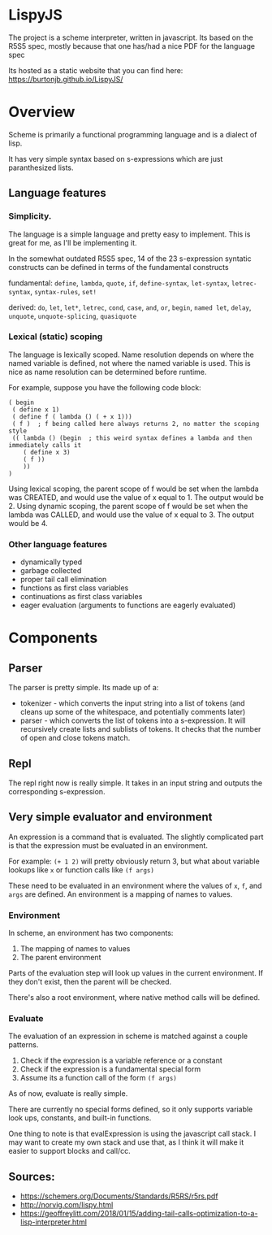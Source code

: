 # LispyJS
The project is a scheme interpreter, written in javascript.
Its based on the R5S5 spec, mostly because that one has/had a nice PDF for the language spec

Its hosted as a static website that you can find here: https://burtonjb.github.io/LispyJS/

# Overview
Scheme is primarily a functional programming language and is a dialect of lisp. 

It has very simple syntax based on s-expressions which are just paranthesized lists.

## Language features
### Simplicity. 

The language is a simple language and pretty easy to implement. This is great for me, as I'll be implementing it.

In the somewhat outdated R5S5 spec, 14 of the 23 s-expression syntatic constructs can be defined in terms of the fundamental constructs

fundamental: `define`, `lambda`, `quote`, `if`, `define-syntax`, `let-syntax`, `letrec-syntax`, `syntax-rules`, `set!`

derived: `do`, `let`, `let*`, `letrec`, `cond`, `case`, `and`, `or`, `begin`, `named let`, `delay`, `unquote`, `unquote-splicing`, `quasiquote`

### Lexical (static) scoping

The language is lexically scoped. Name resolution depends on where the named variable is defined, not where the named variable is used. 
This is nice as name resolution can be determined before runtime. 

For example, suppose you have the following code block:
```
( begin
 ( define x 1)
 ( define f ( lambda () ( + x 1)))
 ( f )  ; f being called here always returns 2, no matter the scoping style
 (( lambda () (begin  ; this weird syntax defines a lambda and then immediately calls it
    ( define x 3)
    ( f ))
    ))
)
```

Using lexical scoping, the parent scope of f would be set when the lambda was CREATED, and would use the value of x equal to 1. The output would be 2.
Using dynamic scoping, the parent scope of f would be set when the lambda was CALLED, and would use the value of x equal to 3. The output would be 4.

### Other language features
* dynamically typed
* garbage collected
* proper tail call elimination
* functions as first class variables
* continuations as first class variables 
* eager evaluation (arguments to functions are eagerly evaluated)

# Components

## Parser
The parser is pretty simple. 
Its made up of a:
* tokenizer - which converts the input string into a list of tokens (and cleans up some of the whitespace, and potentially comments later)
* parser - which converts the list of tokens into a s-expression. It will recursively create lists and sublists of tokens. It checks that the number of open and close tokens match. 

## Repl
The repl right now is really simple. It takes in an input string and outputs the corresponding s-expression.

## Very simple evaluator and environment 
An expression is a command that is evaluated. The slightly complicated part is that the expression must be evaluated in an environment. 

For example: `(+ 1 2)` will pretty obviously return 3, but what about variable lookups like `x` or function calls like `(f args)`

These need to be evaluated in an environment where the values of `x`, `f`, and `args` are defined. An environment is a mapping of names to values. 

### Environment
In scheme, an environment has two components:
1. The mapping of names to values
2. The parent environment

Parts of the evaluation step will look up values in the current environment. If they don't exist, then the parent will be checked. 

There's also a root environment, where native method calls will be defined. 

### Evaluate
The evaluation of an expression in scheme is matched against a couple patterns.
1. Check if the expression is a variable reference or a constant
2. Check if the expression is a fundamental special form
3. Assume its a function call of the form `(f args)`

As of now, evaluate is really simple.

There are currently no special forms defined, so it only supports variable look ups, constants, and built-in functions. 

One thing to note is that evalExpression is using the javascript call stack. I may want to create my own stack and use that, as I think it will make it easier to support blocks and call/cc.

## Sources:
* https://schemers.org/Documents/Standards/R5RS/r5rs.pdf
* http://norvig.com/lispy.html
* https://geoffreylitt.com/2018/01/15/adding-tail-calls-optimization-to-a-lisp-interpreter.html
